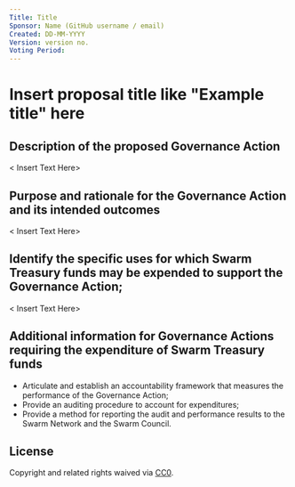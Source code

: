 ```yaml
---
Title: Title
Sponsor: Name (GitHub username / email)
Created: DD-MM-YYYY
Version: version no.
Voting Period: 
---
```


# Insert proposal title like "Example title" here

## Description of the proposed Governance Action
< Insert Text Here>
## Purpose and rationale for the Governance Action and its intended outcomes
< Insert Text Here>
## Identify the specific uses for which Swarm Treasury funds may be expended to support the Governance Action;
< Insert Text Here>
## Additional information for Governance Actions requiring the expenditure of Swarm Treasury funds
- Articulate and establish an accountability framework that measures the performance of the Governance Action;
- Provide an auditing procedure to account for expenditures;
- Provide a method for reporting the audit and performance results to the Swarm Network and the Swarm Council.

## License
Copyright and related rights waived via [CC0](https://creativecommons.org/publicdomain/zero/1.0/).
